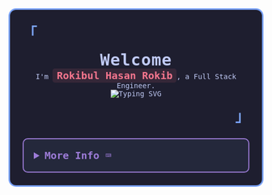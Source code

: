 <div style="font-family: 'Iosevka', monospace; background: #1e1e2f; padding: 25px; border: 3px solid #7aa2f7; border-radius: 15px; max-width: 800px; margin: 0 auto; color: #c0caf5;">
  <p align="left" style="font-size: 28px; color: #7aa2f7; margin: 0;">
    <strong><samp>「</samp></strong>
  </p>

  <p align="center" style="margin: 15px 0;">
    <samp>
      <b style="font-size: 32px; color: #c0caf5; letter-spacing: 1px;">Welcome</b>
      <br />
      I'm <span style="color: #f7768e; font-weight: bold; font-size: 20px; background: rgba(247, 118, 142, 0.1); padding: 2px 8px; border-radius: 5px;">Rokibul Hasan Rokib</span>, a Full Stack Engineer.
      <br />
      <img
        src="https://readme-typing-svg.demolab.com?font=Iosevka&size=16&pause=1000&color=9D7CD8&center=true&vCenter=true&width=435&lines=I+code+efficient+and+elegant+programs"
        alt="Typing SVG"
      />
    </samp>
  </p>

  <p align="right" style="font-size: 28px; color: #7aa2f7; margin: 0;">
    <strong><samp>」</samp></strong>
  </p>

  <details align="left" style="margin-top: 25px; border: 2px solid #9d7cd8; border-radius: 10px; padding: 20px; background: #24283b;">
    <summary style="cursor: pointer; font-size: 20px; color: #9d7cd8; font-weight: bold;">
      <samp><b>More Info ⌨️</b></samp>
    </summary>
    <br />
    <p align="center" style="font-size: 16px; margin: 0;">
      <samp>
        [ <a href="" style="color: #f7768e; text-decoration: none; font-weight: bold;">about me</a> •
        <a href="" style="color: #f7768e; text-decoration: none; font-weight: bold;">projects</a> •
        <a href="https://www.linkedin.com/in/0xrokib/" style="color: #f7768e; text-decoration: none; font-weight: bold;">contact</a> ]
      </samp>
    </p>
    <br />
    <div style="max-width: 800px; margin: 0 auto;">
      <table style="width: 100%; text-align: center;">
        <tr>
          <td style="width: 50%; padding: 15px; vertical-align: top;">
            <a href="#github-stats">
              <img
                alt="GitHub Stats"
                src="https://github-readme-stats.vercel.app/api?username=0xRokib&count_private=true&show_icons=true&include_all_commits=true&hide_border=true&theme=dracula&custom_title=Code%20Stats&bg_color=1e1e2f&title_color=9d7cd8&icon_color=f7768e&text_color=c0caf5&cache_seconds=86400"
                style="border-radius: 10px; border: 1px solid #7aa2f7;"
              />
            </a>
          </td>
          <td style="width: 50%; padding: 15px; vertical-align: top;">
            <a href="#top-languages">
              <img
                alt="Top Languages"
                src="https://github-readme-stats.vercel.app/api/top-langs/?username=0xRokib&langs_count=6&theme=dracula&layout=compact&hide_border=true&custom_title=Language%20Mastery&bg_color=1e1e2f&title_color=9d7cd8&icon_color=f7768e&text_color=c0caf5&cache_seconds=86400"
                style="border-radius: 10px; border: 1px solid #7aa2f7;"
              />
            </a>
          </td>
        </tr>
        <tr>
          <td colspan="2" style="padding: 15px;">
            <p style="font-size: 20px; color: #9d7cd8; font-weight: bold; margin: 10px 0;">Tech Stack:</p>
            <p style="display: flex; flex-wrap: wrap; justify-content: center; gap: 10px;">
              <img src="https://img.shields.io/badge/JavaScript-FFF200?style=for-the-badge&logo=javascript&logoColor=1e1e2f" alt="JavaScript" />
              <img src="https://img.shields.io/badge/TypeScript-3178C6?style=for-the-badge&logo=typescript&logoColor=c0caf5" alt="TypeScript" />
              <img src="https://img.shields.io/badge/Node.js-8CC84B?style=for-the-badge&logo=node.js&logoColor=1e1e2f" alt="Node.js" />
              <img src="https://img.shields.io/badge/Express-000000?style=for-the-badge&logo=express&logoColor=c0caf5" alt="Express" />
              <img src="https://img.shields.io/badge/Python-3776AB?style=for-the-badge&logo=python&logoColor=f7768e" alt="Python" />
              <img src="https://img.shields.io/badge/MongoDB-4EA94B?style=for-the-badge&logo=mongodb&logoColor=1e1e2f" alt="MongoDB" />
              <img src="https://img.shields.io/badge/PostgreSQL-336791?style=for-the-badge&logo=postgresql&logoColor=c0caf5" alt="PostgreSQL" />
              <img src="https://img.shields.io/badge/SQL-4479A1?style=for-the-badge&logo=mysql&logoColor=f7768e" alt="SQL" />
              <img src="https://img.shields.io/badge/Redis-D92C2C?style=for-the-badge&logo=redis&logoColor=1e1e2f" alt="Redis" />
              <img src="https://img.shields.io/badge/Linux-FCC624?style=for-the-badge&logo=linux&logoColor=1e1e2f" alt="Linux" />
              <img src="https://img.shields.io/badge/C-A8B9CC?style=for-the-badge&logo=c&logoColor=f7768e" alt="C" />
              <img src="https://img.shields.io/badge/Next.js-000000?style=for-the-badge&logo=next.js&logoColor=c0caf5" alt="Next.js" />
              <img src="https://img.shields.io/badge/React-61DAFB?style=for-the-badge&logo=react&logoColor=1e1e2f" alt="React" />
              <img src="https://img.shields.io/badge/Firebase-FFCA28?style=for-the-badge&logo=firebase&logoColor=f7768e" alt="Firebase" />
              <img src="https://img.shields.io/badge/Netlify-00C7B7?style=for-the-badge&logo=netlify&logoColor=1e1e2f" alt="Netlify" />
              <img src="https://img.shields.io/badge/Vercel-000000?style=for-the-badge&logo=vercel&logoColor=c0caf5" alt="Vercel" />
              <img src="https://img.shields.io/badge/NPM-CC3534?style=for-the-badge&logo=npm&logoColor=f7768e" alt="NPM" />
              <img src="https://img.shields.io/badge/Redux-764ABC?style=for-the-badge&logo=redux&logoColor=1e1e2f" alt="Redux" />
              <img src="https://img.shields.io/badge/TailwindCSS-38B2AC?style=for-the-badge&logo=tailwindcss&logoColor=c0caf5" alt="TailwindCSS" />
              <img src="https://img.shields.io/badge/Chart.js-F7A1A1?style=for-the-badge&logo=chart.js&logoColor=1e1e2f" alt="Chart.js" />
              <img src="https://img.shields.io/badge/HTML-E34F26?style=for-the-badge&logo=html5&logoColor=f7768e" alt="HTML" />
              <img src="https://img.shields.io/badge/CSS-1572B6?style=for-the-badge&logo=css3&logoColor=c0caf5" alt="CSS" />
              <img src="https://img.shields.io/badge/SASS-CC6699?style=for-the-badge&logo=sass&logoColor=1e1e2f" alt="SASS" />
              <img src="https://img.shields.io/badge/Docker-2496ED?style=for-the-badge&logo=docker&logoColor=f7768e" alt="Docker" />
              <img src="https://img.shields.io/badge/Bash-4EAA25?style=for-the-badge&logo=gnubash&logoColor=1e1e2f" alt="Bash" />
              <img src="https://img.shields.io/badge/Zorin_OS-169A3B?style=for-the-badge&logo=zorin&logoColor=c0caf5" alt="Zorin OS" />
            </p>
          </td>
        </tr>
        <tr>
          <td style="width: 50%; padding: 15px;">
            <a href="https://leetcode.com/u/0xRokib/" style="text-decoration: none;">
              <img
                src="https://img.shields.io/badge/LeetCode-0xRokib-7aa2f7?style=for-the-badge&logo=Leetcode&logoColor=f7768e"
                alt="Leetcode Profile"
                style="border-radius: 8px; border: 1px solid #9d7cd8;"
              />
            </a>
          </td>
          <td style="width: 50%; padding: 15px;">
            <a href="https://www.hackerrank.com/0xrokib" style="text-decoration: none;">
              <img
                src="https://img.shields.io/badge/HackerRank-0xRokib-7aa2f7?style=for-the-badge&logo=HackerRank&logoColor=f7768e"
                alt="HackerRank Profile"
                style="border-radius: 8px; border: 1px solid #9d7cd8;"
              />
            </a>
          </td>
        </tr>
      </table>
    </div>
  </details>
</div>
